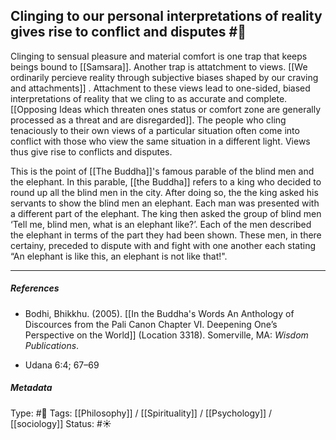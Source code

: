 ## Clinging to our personal interpretations of reality gives rise to conflict and disputes  #🧠 

Clinging to sensual pleasure and material comfort is one trap that keeps beings bound to [[Samsara]]. Another trap is attatchment to views. [[We ordinarily percieve reality through subjective biases shaped by our craving and attachments]] . Attachment to these views lead to one-sided, biased interpretations of reality that we cling to as accurate and complete. [[Opposing Ideas which threaten ones status or comfort zone are generally processed as a threat and are disregarded]]. The people who cling tenaciously to their own views of a particular situation often come into conflict with those who view the same situation in a different light. Views thus give rise to conflicts and disputes. 

This is the point of [[The Buddha]]'s famous parable of the blind men and the elephant. In this parable, [[the Buddha]] refers to a king who decided to round up all the blind men in the city. After doing so, the the king asked his servants to show the blind men an elephant. Each man was presented with a different part of the elephant. The king then asked the group of blind men ‘Tell me, blind men, what is an elephant like?’. Each of the men described the elephant in terms of the part they had been shown. These men, in there certainy, preceded to dispute with and fight with one another each stating “An elephant is like this, an elephant is not like that!".

___

##### References

- Bodhi, Bhikkhu. (2005). [[In the Buddha's Words An Anthology of Discources from the Pali Canon Chapter VI. Deepening One’s Perspective on the World]]   (Location 3318). Somerville, MA: _Wisdom Publications_.

- Udana 6:4; 67–69

##### Metadata

Type: #🔴 
Tags: [[Philosophy]] / [[Spirituality]] / [[Psychology]] / [[sociology]]
Status: #☀️ 